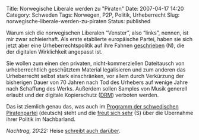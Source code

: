 Title: Norwegische Liberale werden zu "Piraten"
Date: 2007-04-17 14:20
Category: Schweden
Tags: Norwegen, P2P, Politik, Urheberrecht
Slug: norwegische-liberale-werden-zu-piraten
Status: published

Warum sich die norwegischen Liberalen “Venster”, also “links”, nennen,
ist mir zwar schleierhaft. Als erste etablierte europäische Partei,
haben sie sich jetzt aber eine Urheberrechtspolitik auf ihre Fahnen
[geschrieben](http://www.venstre.no/artikkel/2780/) (N), die der
digitalen Wirklichkeit angepasst ist.

Sie wollen zum einen den privaten, nicht-kommerziellen Dateitausch von
urheberrechtlich geschütztem Material legalisieren und zum anderen das
Urheberrecht selbst stark einschränken, vor allem durch Verkürzung der
bisherigen Dauer von 70 Jahren nach Tod des Urhebers auf wenige Jahre
nach Schaffung des Werks. Außerdem sollen Samples von Musik generell
erlaubt und der digitale Kopierschutz
([DRM](http://defectivebydesign.org/)) verboten werden.

Das ist ziemlich genau das, was auch im [Programm der schwedischen
Piratenpartei](http://www.piratpartiet.se/piratpartiet/grundsatzerklarung)
(deutsch) steht und die [freut sich
sehr](http://www.piratpartiet.se/nyheter/pressmeddelande_norska_liberaler_blir_pirater)
(S) über die Übernahme ihrer Politik im Nachbarland.

*Nachtrag, 20:22:* Heise [schreibt auch
darüber](http://www.heise.de/newsticker/meldung/88370).

